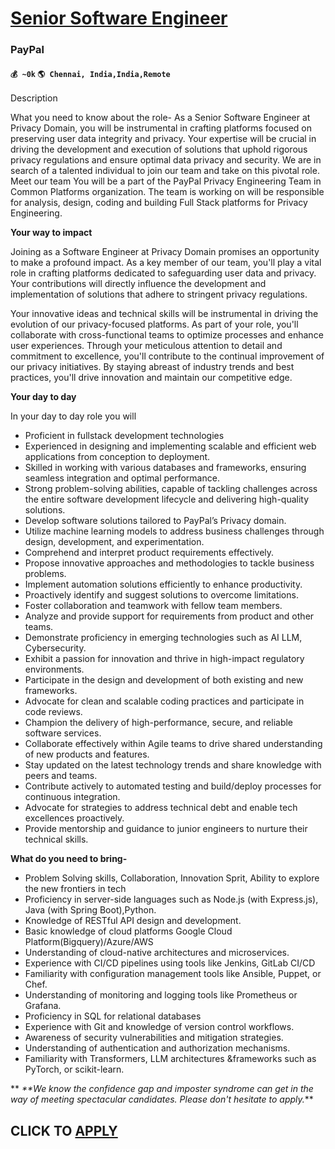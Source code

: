# [Senior Software Engineer](https://www.remotewlb.com/apply/senior-software-engineer-85250)  
### PayPal  
#### `💰 ~0k` `🌎 Chennai, India,India,Remote`  

Description

What you need to know about the role- As a Senior Software Engineer at Privacy Domain, you will be instrumental in crafting platforms focused on preserving user data integrity and privacy. Your expertise will be crucial in driving the development and execution of solutions that uphold rigorous privacy regulations and ensure optimal data privacy and security. We are in search of a talented individual to join our team and take on this pivotal role. Meet our team You will be a part of the PayPal Privacy Engineering Team in Common Platforms organization. The team is working on will be responsible for analysis, design, coding and building Full Stack platforms for Privacy Engineering.

**Your way to impact**

Joining as a Software Engineer at Privacy Domain promises an opportunity to make a profound impact. As a key member of our team, you'll play a vital role in crafting platforms dedicated to safeguarding user data and privacy. Your contributions will directly influence the development and implementation of solutions that adhere to stringent privacy regulations.

Your innovative ideas and technical skills will be instrumental in driving the evolution of our privacy-focused platforms. As part of your role, you'll collaborate with cross-functional teams to optimize processes and enhance user experiences. Through your meticulous attention to detail and commitment to excellence, you'll contribute to the continual improvement of our privacy initiatives. By staying abreast of industry trends and best practices, you'll drive innovation and maintain our competitive edge.

**Your day to day**

In your day to day role you will

  * Proficient in fullstack development technologies
  * Experienced in designing and implementing scalable and efficient web applications from conception to deployment. 
  * Skilled in working with various databases and frameworks, ensuring seamless integration and optimal performance.
  * Strong problem-solving abilities, capable of tackling challenges across the entire software development lifecycle and delivering high-quality solutions.
  * Develop software solutions tailored to PayPal’s Privacy domain.
  * Utilize machine learning models to address business challenges through design, development, and experimentation.
  * Comprehend and interpret product requirements effectively.
  * Propose innovative approaches and methodologies to tackle business problems.
  * Implement automation solutions efficiently to enhance productivity.
  * Proactively identify and suggest solutions to overcome limitations.
  * Foster collaboration and teamwork with fellow team members.
  * Analyze and provide support for requirements from product and other teams.
  * Demonstrate proficiency in emerging technologies such as AI LLM, Cybersecurity.
  * Exhibit a passion for innovation and thrive in high-impact regulatory environments.
  * Participate in the design and development of both existing and new frameworks.
  * Advocate for clean and scalable coding practices and participate in code reviews.
  * Champion the delivery of high-performance, secure, and reliable software services.
  * Collaborate effectively within Agile teams to drive shared understanding of new products and features.
  * Stay updated on the latest technology trends and share knowledge with peers and teams.
  * Contribute actively to automated testing and build/deploy processes for continuous integration.
  * Advocate for strategies to address technical debt and enable tech excellences proactively.
  * Provide mentorship and guidance to junior engineers to nurture their technical skills.

 **What do you need to bring-**

  * Problem Solving skills, Collaboration, Innovation Sprit, Ability to explore the new frontiers in tech
  * Proficiency in server-side languages such as Node.js (with Express.js), Java (with Spring Boot),Python.
  * Knowledge of RESTful API design and development. 
  * Basic knowledge of cloud platforms Google Cloud Platform(Bigquery)/Azure/AWS
  * Understanding of cloud-native architectures and microservices.
  * Experience with CI/CD pipelines using tools like Jenkins, GitLab CI/CD
  * Familiarity with configuration management tools like Ansible, Puppet, or Chef.
  * Understanding of monitoring and logging tools like Prometheus or Grafana.
  * Proficiency in SQL for relational databases
  * Experience with Git and knowledge of version control workflows.
  * Awareness of security vulnerabilities and mitigation strategies.
  * Understanding of authentication and authorization mechanisms.
  * Familiarity with Transformers, LLM architectures &frameworks such as PyTorch, or scikit-learn.

 ** _**We know the confidence gap and imposter syndrome can get in the way of meeting spectacular candidates. Please don't hesitate to apply._**

  
## CLICK TO [APPLY](https://www.remotewlb.com/apply/senior-software-engineer-85250)

